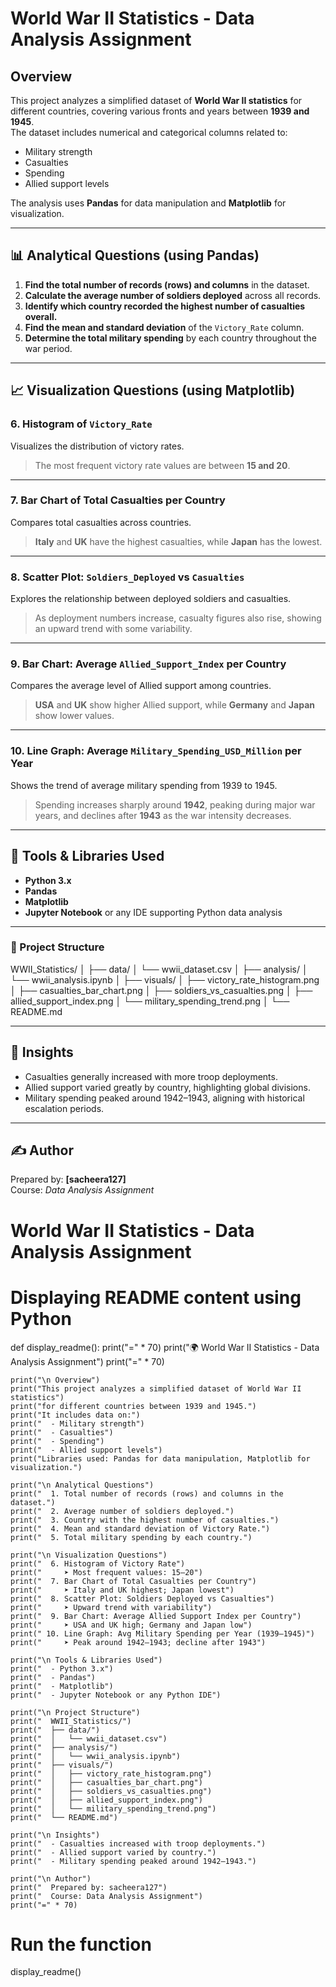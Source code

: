 # World War II Statistics - Data Analysis Assignment

## Overview
This project analyzes a simplified dataset of **World War II statistics** for different countries, covering various fronts and years between **1939 and 1945**.  
The dataset includes numerical and categorical columns related to:
- Military strength  
- Casualties  
- Spending  
- Allied support levels  

The analysis uses **Pandas** for data manipulation and **Matplotlib** for visualization.

---

## 📊 Analytical Questions (using Pandas)

1. **Find the total number of records (rows) and columns** in the dataset.  
2. **Calculate the average number of soldiers deployed** across all records.  
3. **Identify which country recorded the highest number of casualties overall.**  
4. **Find the mean and standard deviation** of the `Victory_Rate` column.  
5. **Determine the total military spending** by each country throughout the war period.

---

## 📈 Visualization Questions (using Matplotlib)

### 6. Histogram of `Victory_Rate`
Visualizes the distribution of victory rates.  
> The most frequent victory rate values are between **15 and 20**.






---

### 7. Bar Chart of Total Casualties per Country
Compares total casualties across countries.  
> **Italy** and **UK** have the highest casualties, while **Japan** has the lowest.

---

### 8. Scatter Plot: `Soldiers_Deployed` vs `Casualties`
Explores the relationship between deployed soldiers and casualties.  
> As deployment numbers increase, casualty figures also rise, showing an upward trend with some variability.

---

### 9. Bar Chart: Average `Allied_Support_Index` per Country
Compares the average level of Allied support among countries.  
> **USA** and **UK** show higher Allied support, while **Germany** and **Japan** show lower values.

---

### 10. Line Graph: Average `Military_Spending_USD_Million` per Year
Shows the trend of average military spending from 1939 to 1945.  
> Spending increases sharply around **1942**, peaking during major war years, and declines after **1943** as the war intensity decreases.

---

## 🧰 Tools & Libraries Used
- **Python 3.x**
- **Pandas**
- **Matplotlib**
- **Jupyter Notebook** or any IDE supporting Python data analysis

---

### 📂 Project Structure
 WWII_Statistics/
│
├── data/
│ └── wwii_dataset.csv
│
├── analysis/
│ └── wwii_analysis.ipynb
│
├── visuals/
│ ├── victory_rate_histogram.png
│ ├── casualties_bar_chart.png
│ ├── soldiers_vs_casualties.png
│ ├── allied_support_index.png
│ └── military_spending_trend.png
│
└── README.md

---

## 🧠 Insights
- Casualties generally increased with more troop deployments.
- Allied support varied greatly by country, highlighting global divisions.
- Military spending peaked around 1942–1943, aligning with historical escalation periods.

---

## ✍️ Author
Prepared by: **[sacheera127]**  
Course: *Data Analysis Assignment*

# World War II Statistics - Data Analysis Assignment
# Displaying README content using Python

def display_readme():
    print("=" * 70)
    print("🌍  World War II Statistics - Data Analysis Assignment")
    print("=" * 70)

    print("\n Overview")
    print("This project analyzes a simplified dataset of World War II statistics")
    print("for different countries between 1939 and 1945.")
    print("It includes data on:")
    print("  - Military strength")
    print("  - Casualties")
    print("  - Spending")
    print("  - Allied support levels")
    print("Libraries used: Pandas for data manipulation, Matplotlib for visualization.")

    print("\n Analytical Questions")
    print("  1. Total number of records (rows) and columns in the dataset.")
    print("  2. Average number of soldiers deployed.")
    print("  3. Country with the highest number of casualties.")
    print("  4. Mean and standard deviation of Victory Rate.")
    print("  5. Total military spending by each country.")

    print("\n Visualization Questions")
    print("  6. Histogram of Victory Rate")
    print("     ➤ Most frequent values: 15–20")
    print("  7. Bar Chart of Total Casualties per Country")
    print("     ➤ Italy and UK highest; Japan lowest")
    print("  8. Scatter Plot: Soldiers Deployed vs Casualties")
    print("     ➤ Upward trend with variability")
    print("  9. Bar Chart: Average Allied Support Index per Country")
    print("     ➤ USA and UK high; Germany and Japan low")
    print(" 10. Line Graph: Avg Military Spending per Year (1939–1945)")
    print("     ➤ Peak around 1942–1943; decline after 1943")

    print("\n Tools & Libraries Used")
    print("  - Python 3.x")
    print("  - Pandas")
    print("  - Matplotlib")
    print("  - Jupyter Notebook or any Python IDE")

    print("\n Project Structure")
    print("  WWII_Statistics/")
    print("  ├── data/")
    print("  │   └── wwii_dataset.csv")
    print("  ├── analysis/")
    print("  │   └── wwii_analysis.ipynb")
    print("  ├── visuals/")
    print("  │   ├── victory_rate_histogram.png")
    print("  │   ├── casualties_bar_chart.png")
    print("  │   ├── soldiers_vs_casualties.png")
    print("  │   ├── allied_support_index.png")
    print("  │   └── military_spending_trend.png")
    print("  └── README.md")

    print("\n Insights")
    print("  - Casualties increased with troop deployments.")
    print("  - Allied support varied by country.")
    print("  - Military spending peaked around 1942–1943.")

    print("\n Author")
    print("  Prepared by: sacheera127")
    print("  Course: Data Analysis Assignment")
    print("=" * 70)

# Run the function
display_readme()
